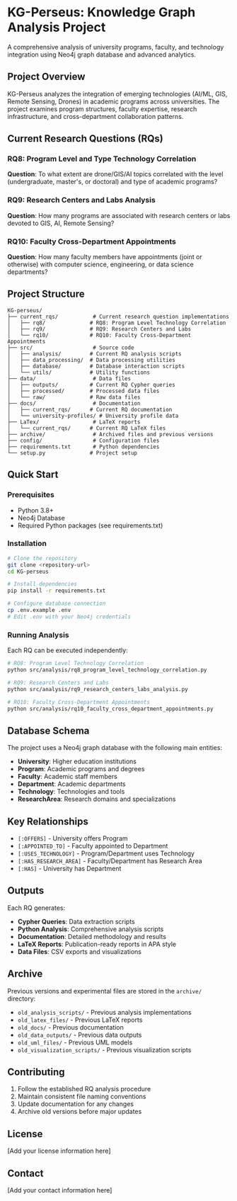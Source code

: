 # KG-Perseus: Knowledge Graph Analysis Project

A comprehensive analysis of university programs, faculty, and technology integration using Neo4j graph database and advanced analytics.

## Project Overview

KG-Perseus analyzes the integration of emerging technologies (AI/ML, GIS, Remote Sensing, Drones) in academic programs across universities. The project examines program structures, faculty expertise, research infrastructure, and cross-department collaboration patterns.

## Current Research Questions (RQs)

### RQ8: Program Level and Type Technology Correlation
**Question**: To what extent are drone/GIS/AI topics correlated with the level (undergraduate, master's, or doctoral) and type of academic programs?

### RQ9: Research Centers and Labs Analysis  
**Question**: How many programs are associated with research centers or labs devoted to GIS, AI, Remote Sensing?

### RQ10: Faculty Cross-Department Appointments
**Question**: How many faculty members have appointments (joint or otherwise) with computer science, engineering, or data science departments?

## Project Structure

```
KG-perseus/
├── current_rqs/           # Current research question implementations
│   ├── rq8/              # RQ8: Program Level Technology Correlation
│   ├── rq9/              # RQ9: Research Centers and Labs
│   └── rq10/             # RQ10: Faculty Cross-Department Appointments
├── src/                   # Source code
│   ├── analysis/         # Current RQ analysis scripts
│   ├── data_processing/  # Data processing utilities
│   ├── database/         # Database interaction scripts
│   └── utils/            # Utility functions
├── data/                  # Data files
│   ├── outputs/          # Current RQ Cypher queries
│   ├── processed/        # Processed data files
│   └── raw/              # Raw data files
├── docs/                  # Documentation
│   ├── current_rqs/      # Current RQ documentation
│   └── university-profiles/ # University profile data
├── LaTex/                 # LaTeX reports
│   └── current_rqs/      # Current RQ LaTeX files
├── archive/               # Archived files and previous versions
├── config/                # Configuration files
├── requirements.txt       # Python dependencies
└── setup.py              # Project setup
```

## Quick Start

### Prerequisites
- Python 3.8+
- Neo4j Database
- Required Python packages (see requirements.txt)

### Installation
```bash
# Clone the repository
git clone <repository-url>
cd KG-perseus

# Install dependencies
pip install -r requirements.txt

# Configure database connection
cp .env.example .env
# Edit .env with your Neo4j credentials
```

### Running Analysis
Each RQ can be executed independently:

```bash
# RQ8: Program Level Technology Correlation
python src/analysis/rq8_program_level_technology_correlation.py

# RQ9: Research Centers and Labs
python src/analysis/rq9_research_centers_labs_analysis.py

# RQ10: Faculty Cross-Department Appointments
python src/analysis/rq10_faculty_cross_department_appointments.py
```

## Database Schema

The project uses a Neo4j graph database with the following main entities:
- **University**: Higher education institutions
- **Program**: Academic programs and degrees
- **Faculty**: Academic staff members
- **Department**: Academic departments
- **Technology**: Technologies and tools
- **ResearchArea**: Research domains and specializations

## Key Relationships
- `[:OFFERS]` - University offers Program
- `[:APPOINTED_TO]` - Faculty appointed to Department
- `[:USES_TECHNOLOGY]` - Program/Department uses Technology
- `[:HAS_RESEARCH_AREA]` - Faculty/Department has Research Area
- `[:HAS]` - University has Department

## Outputs

Each RQ generates:
- **Cypher Queries**: Data extraction scripts
- **Python Analysis**: Comprehensive analysis scripts
- **Documentation**: Detailed methodology and results
- **LaTeX Reports**: Publication-ready reports in APA style
- **Data Files**: CSV exports and visualizations

## Archive

Previous versions and experimental files are stored in the `archive/` directory:
- `old_analysis_scripts/` - Previous analysis implementations
- `old_latex_files/` - Previous LaTeX reports
- `old_docs/` - Previous documentation
- `old_data_outputs/` - Previous data outputs
- `old_uml_files/` - Previous UML models
- `old_visualization_scripts/` - Previous visualization scripts

## Contributing

1. Follow the established RQ analysis procedure
2. Maintain consistent file naming conventions
3. Update documentation for any changes
4. Archive old versions before major updates

## License

[Add your license information here]

## Contact

[Add your contact information here]
